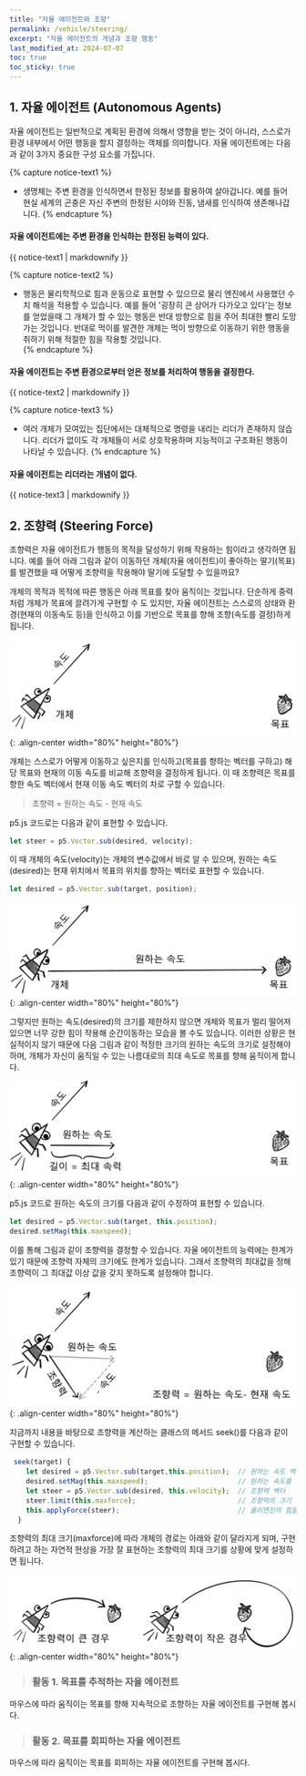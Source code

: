 ```yaml
---
title: "자율 에이전트와 조향"
permalink: /vehicle/steering/
excerpt: "자율 에이전트의 개념과 조향 행동"
last_modified_at: 2024-07-07
toc: true
toc_sticky: true
---
```


## 1. 자율 에이전트 (Autonomous Agents)
자율 에이전트는 일반적으로 계획된 환경에 의해서 영향을 받는 것이 아니라, 스스로가 환경 내부에서 어떤 행동을 할지 결정하는 객체를 의미합니다. 자율 에이전트에는 다음과 같이 3가지 중요한 구성 요소를 가집니다.

{% capture notice-text1 %}
* 생명체는 주변 환경을 인식하면서 한정된 정보를 활용하여 살아갑니다. 예를 들어 현실 세계의 곤충은 자신 주변의 한정된 시야와 진동, 냄새를 인식하여 생존해나갑니다.
{% endcapture %}
<div class="notice--warning">
  <h4 class="no_toc">자율 에이전트에는 주변 환경을 인식하는 한정된 능력이 있다.</h4>
  {{ notice-text1 | markdownify }}
</div>

{% capture notice-text2 %}
* 행동은 물리학적으로 힘과 운동으로 표현할 수 있으므로 물리 엔진에서 사용했던 수치 해석을 적용할 수 있습니다. 예를 들어 '굉장히 큰 상어가 다가오고 있다'는 정보를 얻었을때 그 개체가 할 수 있는 행동은 반대 방향으로 힘을 주어 최대한 빨리 도망가는 것입니다. 반대로 먹이를 발견한 개체는 먹이 방향으로 이동하기 위한 행동을 취하기 위해 적절한 힘을 작용할 것입니다.   
{% endcapture %}
<div class="notice--warning">
  <h4 class="no_toc">자율 에이전트는 주변 환경으로부터 얻은 정보를 처리하여 행동을 결정한다.</h4>
  {{ notice-text2 | markdownify }}
</div>

{% capture notice-text3 %}
* 여러 개체가 모여있는 집단에서는 대체적으로 명령을 내리는 리더가 존재하지 않습니다. 리더가 없이도 각 개체들이 서로 상호작용하며 지능적이고 구조화된 행동이 나타날 수 있습니다.
{% endcapture %}
<div class="notice--warning">
  <h4 class="no_toc">자율 에이전트는 리더라는 개념이 없다.</h4>
  {{ notice-text3 | markdownify }}
</div>

## 2. 조향력 (Steering Force)
조향력은 자율 에이전트가 행동의 목적을 달성하기 위해 작용하는 힘이라고 생각하면 됩니다. 예를 들어 아래 그림과 같이 이동하던 개체(자율 에이전트)이 좋아하는 딸기(목표)를 발견했을 때 어떻게 조향력을 작용해야 딸기에 도달할 수 있을까요?

개체의 목적과 목적에 따른 행동은 아래 목표를 찾아 움직이는 것입니다. 단순하게 중력처럼 개체가 목표에 끌려가게 구현할 수 도 있지만, 자율 에이전트는 스스로의 상태와 환경(현재의 이동속도 등)을 인식하고 이를 기반으로 목표를 향해 조향(속도를 결정)하게 됩니다. 

!["속도와 목표가 있는 자율 에이전트"](/assets/images/steering_01.png){: .align-center width="80%" height="80%"}

개체는 스스로가 어떻게 이동하고 싶은지를 인식하고(목표를 향하는 벡터를 구하고) 해당 목표와 현재의 이동 속도를 비교해 조향력을 결정하게 됩니다. 이 때 조향력은 목표를 향한 속도 벡터에서 현재 이동 속도 벡터의 차로 구할 수 있습니다. 

> 조향력  = 원하는 속도 - 현재 속도

p5.js 코드로는 다음과 같이 표현할 수 있습니다.

```javascript
let steer = p5.Vector.sub(desired, velocity);
```
이 때 개체의 속도(velocity)는 개체의 변수값에서 바로 알 수 있으며, 원하는 속도(desired)는 현재 위치에서 목표의 위치를 향하는 벡터로 표현할 수 있습니다.

```javascript
let desired = p5.Vector.sub(target, position);
```

!["목표지점"](/assets/images/steering_02.png){: .align-center width="80%" height="80%"}

그렇지만 원하는 속도(desired)의 크기를 제한하지 않으면 개체와 목표가 멀리 떨어져 있으면 너무 강한 힘이 작용해 순간이동하는 모습을 볼 수도 있습니다. 이러한 상황은 현실적이지 않기 때문에 다음 그림과 같이 적정한 크기의 원하는 속도의 크기로 설정해야 하며, 개체가 자신이 움직일 수 있는 나름대로의 최대 속도로 목표를 향해 움직이게 합니다. 

!["최대 속도의 제한"](/assets/images/steering_03.png){: .align-center width="80%" height="80%"}

p5.js 코드로 원하는 속도의 크기를 다음과 같이 수정하여 표현할 수 있습니다.

```javascript
let desired = p5.Vector.sub(target, this.position);
desired.setMag(this.maxspeed);
```

이를 통해 그림과 같이 조향력을 결정할 수 있습니다. 자율 에이전트의 능력에는 한계가 있기 때문에 조향력 자체의 크기에도 한계가 있습니다. 그래서 조향력의 최대값을 정해 조향력이 그 최대값 이상 값을 갖지 못하도록 설정해야 합니다.

!["조향력의 계산"](/assets/images/steering_04.png){: .align-center width="80%" height="80%"}

지금까지 내용을 바탕으로 조향력을 계산하는 클래스의 메서드 seek()를 다음과 같이 구현할 수 있습니다. 

```javascript
 seek(target) {
    let desired = p5.Vector.sub(target,this.position);  // 원하는 속도 벡터
    desired.setMag(this.maxspeed);                      // 원하는 속도를 최대값으로 결정
    let steer = p5.Vector.sub(desired, this.velocity);  // 조향력 벡터
    steer.limit(this.maxforce);                         // 조향력의 크기 범위를 결정
    this.applyForce(steer);                             // 물리엔진의 힘을 결정
  }
```

조향력의 최대 크기(maxforce)에 따라 개체의 경로는 아래와 같이 달라지게 되며, 구현하려고 하는 자연적 현상을 가장 잘 표현하는 조향력의 최대 크기를 상황에 맞게 설정하면 됩니다.

!["조향력의 크기에 따른 경로"](/assets/images/steering_05.png){: .align-center width="80%" height="80%"}



> ### 활동 1. 목표를 추적하는 자율 에이전트

마우스에 따라 움직이는 목표를 향해 지속적으로 조향하는 자율 에이전트를 구현해 봅시다.

<script src="//toolness.github.io/p5.js-widget/p5-widget.js"></script>
<script type="text/p5" data-height="800" data-p5-version="1.2.0">
let vehicle;

function setup() {
  createCanvas(100, 100);
  vehicle = new Vehicle(width / 2, height / 2);
}

function draw() {
  background(200);

  let mouse = createVector(mouseX, mouseY);

  fill(127);
  stroke(0);
  strokeWeight(2);
  circle(mouse.x, mouse.y, 10);

  vehicle.seek(mouse);
  vehicle.update();
  vehicle.show();
}

class Vehicle {
  constructor(x, y) {
    this.position = createVector(x, y);
    this.velocity = createVector(0, 0);
    this.acceleration = createVector(0, 0);
    this.r = 2;
    this.maxspeed = 2;
    this.maxforce = 0.1;
  }

  update() {
    this.velocity.add(this.acceleration);
    this.velocity.limit(this.maxspeed);
    this.position.add(this.velocity);
    this.acceleration.mult(0);
  }

  applyForce(force) {
    this.acceleration.add(force);
  }

  seek(target) {
    let desired = p5.Vector.sub(target, this.position); 
    desired.setMag(this.maxspeed);
    let steer = p5.Vector.sub(desired, this.velocity);
    steer.limit(this.maxforce);
    this.applyForce(steer);
  }
  show() {
    let angle = this.velocity.heading();
    fill(127);
    stroke(0);
    push();
    translate(this.position.x, this.position.y);
    rotate(angle);
    beginShape();
    vertex(this.r * 2, 0);
    vertex(-this.r * 2, -this.r);
    vertex(-this.r * 2, this.r);
    endShape(CLOSE);
    pop();
  }
}
</script>

> ### 활동 2. 목표를 회피하는 자율 에이전트

마우스에 따라 움직이는 목표를 회피하는 자율 에이전트를 구현해 봅시다.

<script src="//toolness.github.io/p5.js-widget/p5-widget.js"></script>
<script type="text/p5" data-height="800" data-p5-version="1.2.0">
let vehicle;
let target;

function setup() {
  createCanvas(100, 100);
  vehicle = new Vehicle(width / 2, height / 2);
}

function draw() {
  background(0);

  fill(255, 0, 0);
  noStroke();
  target = createVector(mouseX, mouseY);
  circle(target.x, target.y, 10);

  let steering = vehicle.flee(target);
  vehicle.applyForce(steering);

  vehicle.edges();
  vehicle.update();
  vehicle.show();
}

class Vehicle {
  constructor(x, y) {
    this.pos = createVector(x, y);
    this.vel = createVector(0, 0);
    this.acc = createVector(0, 0);
    this.maxSpeed = 2;
    this.maxForce = 0.1;
    this.r = 2;
  }

  flee(target) {
    return this.seek(target).mult(-1);
  }

  seek(target) {
    let force = p5.Vector.sub(target, this.pos);
    force.setMag(this.maxSpeed);
    force.sub(this.vel);
    force.limit(this.maxForce);
    return force;
  }

  applyForce(force) {
    this.acc.add(force);
  }

  update() {
    this.vel.add(this.acc);
    this.vel.limit(this.maxSpeed);
    this.pos.add(this.vel);
    this.acc.set(0, 0);
  }

  show() {
    stroke(255);
    strokeWeight(2);
    fill(255);
    push();
    translate(this.pos.x, this.pos.y);
    rotate(this.vel.heading());
    triangle(-this.r, -this.r / 2, -this.r, this.r / 2, this.r, 0);
    pop();
  }

  edges() {
    if (this.pos.x > width + this.r) {
      this.pos.x = -this.r;
    } else if (this.pos.x < -this.r) {
      this.pos.x = width + this.r;
    }
    if (this.pos.y > height + this.r) {
      this.pos.y = -this.r;
    } else if (this.pos.y < -this.r) {
      this.pos.y = height + this.r;
    }
  }
}

</script>